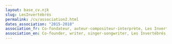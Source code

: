 ```yaml
---
layout: base_cv.njk
slug: LesInvertébrés
permalink: /cv/association2.html
dates_association: "2015-2018"
association_fr: Co-fondateur, auteur-compositeur-interprète, Les Invertébrés, Genève, CH
association_en: Co-founder, writer, singer-songwriter, Les Invertébrés, Geneva, CH
---
```

